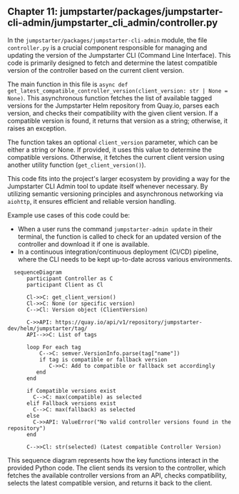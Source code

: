 ## Chapter 11: jumpstarter/packages/jumpstarter-cli-admin/jumpstarter_cli_admin/controller.py

 In the `jumpstarter/packages/jumpstarter-cli-admin` module, the file `controller.py` is a crucial component responsible for managing and updating the version of the Jumpstarter CLI (Command Line Interface). This code is primarily designed to fetch and determine the latest compatible version of the controller based on the current client version.

   The main function in this file is `async def get_latest_compatible_controller_version(client_version: str | None = None)`. This asynchronous function fetches the list of available tagged versions for the Jumpstarter Helm repository from Quay.io, parses each version, and checks their compatibility with the given client version. If a compatible version is found, it returns that version as a string; otherwise, it raises an exception.

   The function takes an optional `client_version` parameter, which can be either a string or None. If provided, it uses this value to determine the compatible versions. Otherwise, it fetches the current client version using another utility function (`get_client_version()`).

   This code fits into the project's larger ecosystem by providing a way for the Jumpstarter CLI Admin tool to update itself whenever necessary. By utilizing semantic versioning principles and asynchronous networking via `aiohttp`, it ensures efficient and reliable version handling.

   Example use cases of this code could be:

   - When a user runs the command `jumpstarter-admin update` in their terminal, the function is called to check for an updated version of the controller and download it if one is available.
   - In a continuous integration/continuous deployment (CI/CD) pipeline, where the CLI needs to be kept up-to-date across various environments.

 ```mermaid
   sequenceDiagram
       participant Controller as C
       participant Client as Cl

       Cl->>C: get_client_version()
       Cl->>C: None (or specific version)
       C-->Cl: Version object (ClientVersion)

       C->>API: https://quay.io/api/v1/repository/jumpstarter-dev/helm/jumpstarter/tag/
       API-->>C: List of tags

       loop For each tag
           C-->C: semver.VersionInfo.parse(tag["name"])
           if tag is compatible or fallback version
              C->>C: Add to compatible or fallback set accordingly
          end
       end

       if Compatible versions exist
         C-->C: max(compatible) as selected
       elif Fallback versions exist
         C-->C: max(fallback) as selected
       else
         C->>API: ValueError("No valid controller versions found in the repository")
       end

       C-->>Cl: str(selected) (Latest compatible Controller Version)
   ```

This sequence diagram represents how the key functions interact in the provided Python code. The client sends its version to the controller, which fetches the available controller versions from an API, checks compatibility, selects the latest compatible version, and returns it back to the client.